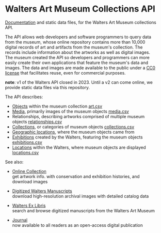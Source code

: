 

Walters Art Museum Collections API
===============================================================================

[Documentation](https://github.com/WaltersArtMuseum/api-thewalters-org/wiki) and static data files, for the Walters Art Museum collections API.

The API allows web developers and software programmers to query data from the museum, whose online repository contains more than 10,000 digital records of art and artifacts from the museum's collection. The records include information about the artworks as well as digital images. The museum created the API so developers and programmers can more easily create their own applications that feature the museum's data and images. The data and images are made available to the public under a [CC0 license](http://art.thewalters.org/license/) that facilitates reuse, even for commercial purposes.

**note**: v1 of the Walters API closed in 2023. Until a v2 can come online, we provide static data files via this repository.

The API describes:

  - [Objects](https://github.com/WaltersArtMuseum/api-thewalters-org/wiki/objects) within the museum collection [art.csv](https://github.com/WaltersArtMuseum/api-thewalters-org/blob/main/art.csv)
  - [Media](https://github.com/WaltersArtMuseum/api-thewalters-org/wiki/images), primarily images of the museum objects [media.csv](https://github.com/WaltersArtMuseum/api-thewalters-org/blob/main/media.csv)
  - Relationships, describing artworks comprised of multiple museum objects [relationships.csv](https://github.com/WaltersArtMuseum/api-thewalters-org/blob/main/relationships.csv)
  - [Collections](https://github.com/WaltersArtMuseum/api-thewalters-org/wiki/collections), or categories of museum objects [collections.csv](https://github.com/WaltersArtMuseum/api-thewalters-org/blob/main/collections.csv)
  - [Geographic locations](https://github.com/WaltersArtMuseum/api-thewalters-org/wiki/geographies), where the museum objects came from
  - [Exhibitions](https://github.com/WaltersArtMuseum/api-thewalters-org/wiki/exhibitions) created by the Walters, featuring the museum objects [exhibitions.csv](https://github.com/WaltersArtMuseum/api-thewalters-org/blob/main/exhibitions.csv)
  - [Locations](https://github.com/WaltersArtMuseum/api-thewalters-org/wiki/locations) within the Walters, where museum objects are displayed [locations.csv](https://github.com/WaltersArtMuseum/api-thewalters-org/blob/main/locations.csv)


See also:

  - [Online Collection](https://art.thewalters.org)  
    get artwork info. with conservation and exhibition histories, and download images

  - [Digitized Walters Manuscripts](https://www.thedigitalwalters.org/)  
    download high-resolution archival images with detailed catalog data

  - [Walters Ex Libris](https://manuscripts.thewalters.org/)  
    search and browse digitized manuscripts from the Walters Art Museum

  - [Journal](https://journal.thewalters.org/)  
    now available to all readers as an open-access digital publication
